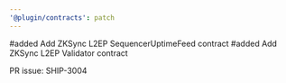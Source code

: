 ```yaml
---
'@plugin/contracts': patch
---
```


#added Add ZKSync L2EP SequencerUptimeFeed contract
#added Add ZKSync L2EP Validator contract


PR issue: SHIP-3004
